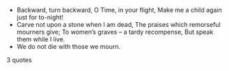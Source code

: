  - Backward, turn backward, O Time, in your flight, Make me a child again just for to-night!
 - Carve not upon a stone when I am dead, The praises which remorseful mourners give; To women’s graves – a tardy recompense, But speak them while I live.
 - We do not die with those we mourn.

3 quotes